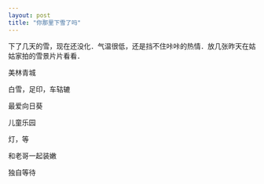```yaml
---
layout: post
title: "你那里下雪了吗"
---
```

下了几天的雪，现在还没化．气温很低，还是挡不住咔咔的热情．放几张昨天在姑姑家拍的雪景片片看看．  

美林青城  


白雪，足印，车轱辘  


最爱向日葵  


儿童乐园  



灯，等  


和老哥一起装嫩  


独自等待 　							  
		
